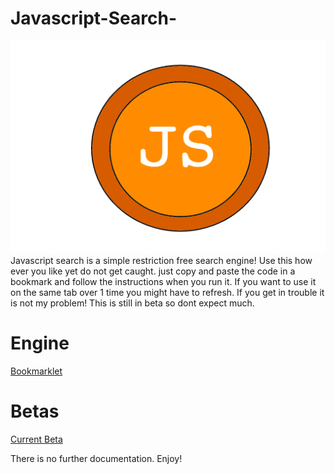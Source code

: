 # Javascript-Search-
![Logog](https://github.com/MapleAlt/Javascript-Search-/blob/main/Logo.png)
Javascript search is a simple restriction free search engine! Use this how ever you like yet do not get caught. just copy and paste the code in a bookmark and follow the instructions when you run it. If you want to use it on the same tab over 1 time you might have to refresh. If you get in trouble it is not my problem! This is still in beta so dont expect much. 
# Engine
[Bookmarklet](https://github.com/MapleAlt/Javascript-Search-/blob/main/Engine.js)
# Betas
[Current Beta](https://github.com/MapleAlt/Javascript-Search-/blob/main/Engine.js)

There is no further documentation. Enjoy!
